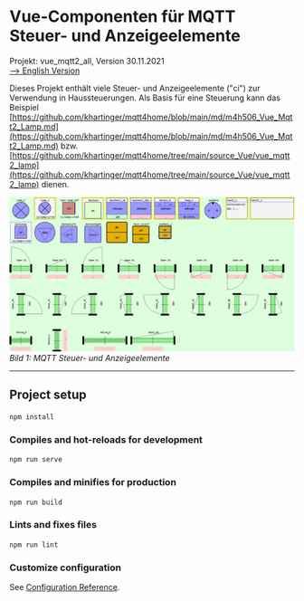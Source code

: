 # Vue-Componenten f&uuml;r MQTT Steuer- und Anzeigeelemente
Projekt: vue_mqtt2_all, Version 30.11.2021   
[--> English Version](./README.md "English Version")  

Dieses Projekt enth&auml;lt viele Steuer- und Anzeigeelemente ("ci") zur Verwendung in Haussteuerungen. Als Basis f&uuml;r eine Steuerung kann das Beispiel [https://github.com/khartinger/mqtt4home/blob/main/md/m4h506_Vue_Mqtt2_Lamp.md](https://github.com/khartinger/mqtt4home/blob/main/md/m4h506_Vue_Mqtt2_Lamp.md) bzw. [https://github.com/khartinger/mqtt4home/tree/main/source_Vue/vue_mqtt2_lamp](https://github.com/khartinger/mqtt4home/tree/main/source_Vue/vue_mqtt2_lamp) dienen.

!["MQTT Steuer- und Anzeigeelemente"](./images/211204_vue_mqtt2_all.png "MQTT Steuer- und Anzeigeelemente")   
_Bild 1: MQTT Steuer- und Anzeigeelemente_   

---   

## Project setup
```
npm install
```

### Compiles and hot-reloads for development
```
npm run serve
```

### Compiles and minifies for production
```
npm run build
```

### Lints and fixes files
```
npm run lint
```

### Customize configuration
See [Configuration Reference](https://cli.vuejs.org/config/).
